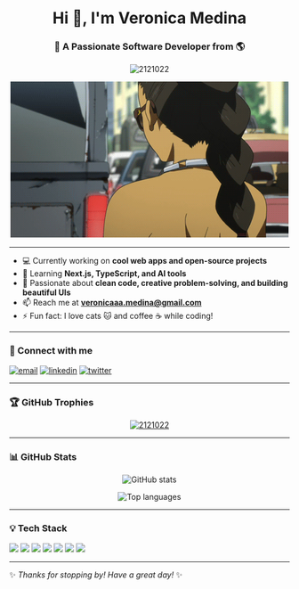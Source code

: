<h1 align="center">Hi 👋, I'm Veronica Medina</h1>
<h3 align="center">🚀 A Passionate Software Developer from 🌎</h3>

<p align="center">
  <img src="https://komarev.com/ghpvc/?username=2121022&label=Profile%20views&color=0e75b6&style=flat" alt="2121022" />
</p>

<p align="center">
  <img src="tumblr_moiy1atz0P1qzqnxxo1_500.gif" alt="Michiko Malandro" width="500"/>
</p>

---

- 💻 Currently working on **cool web apps and open-source projects**  
- 🌱 Learning **Next.js, TypeScript, and AI tools**  
- 🧠 Passionate about **clean code, creative problem-solving, and building beautiful UIs**  
- 📫 Reach me at **veronicaaa.medina@gmail.com**  
- ⚡ Fun fact: I love cats 🐱 and coffee ☕ while coding!

---

<h3 align="left">🔗 Connect with me</h3>
<p align="left">
  <a href="mailto:veronicaaa.medina@gmail.com"><img src="https://img.shields.io/badge/email-D14836?style=for-the-badge&logo=gmail&logoColor=white" alt="email" /></a>
  <a href="https://linkedin.com/in/your-link" target="blank"><img src="https://img.shields.io/badge/linkedin-blue?style=for-the-badge&logo=linkedin&logoColor=white" alt="linkedin" /></a>
  <a href="https://twitter.com/your-handle" target="blank"><img src="https://img.shields.io/badge/twitter-1DA1F2?style=for-the-badge&logo=twitter&logoColor=white" alt="twitter" /></a>
</p>

---

<h3 align="left">🏆 GitHub Trophies</h3>
<p align="center">
  <a href="https://github.com/ryo-ma/github-profile-trophy"><img src="https://github-profile-trophy.vercel.app/?username=2121022&theme=onedark&title=Commits,Stars,Followers,PullRequest,Issues" alt="2121022" /></a>
</p>

---

<h3 align="left">📊 GitHub Stats</h3>
<p align="center">
  <img src="https://github-readme-stats.vercel.app/api?username=2121022&show_icons=true&theme=tokyonight" alt="GitHub stats" />
</p>

<p align="center">
  <img src="https://github-readme-stats.vercel.app/api/top-langs?username=2121022&show_icons=true&locale=en&layout=compact&theme=tokyonight" alt="Top languages" />
</p>

---

<h3 align="left">💡 Tech Stack</h3>
<p align="left">
  <img src="https://img.shields.io/badge/JavaScript-F7DF1E?style=for-the-badge&logo=javascript&logoColor=black" />
  <img src="https://img.shields.io/badge/React-20232A?style=for-the-badge&logo=react&logoColor=61DAFB" />
  <img src="https://img.shields.io/badge/Node.js-339933?style=for-the-badge&logo=nodedotjs&logoColor=white" />
  <img src="https://img.shields.io/badge/HTML5-E34F26?style=for-the-badge&logo=html5&logoColor=white" />
  <img src="https://img.shields.io/badge/CSS3-1572B6?style=for-the-badge&logo=css3&logoColor=white" />
  <img src="https://img.shields.io/badge/Python-3776AB?style=for-the-badge&logo=python&logoColor=white" />
  <img src="https://img.shields.io/badge/Git-F05032?style=for-the-badge&logo=git&logoColor=white" />
</p>

---

✨ _Thanks for stopping by! Have a great day!_ ✨

